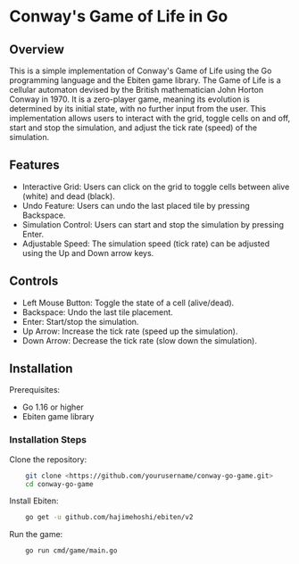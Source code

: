 # Conway's Game of Life in Go

## Overview

This is a simple implementation of Conway's Game of Life using the Go programming language and the Ebiten game library.
The Game of Life is a cellular automaton devised by the British mathematician John Horton Conway in 1970.
It is a zero-player game, meaning its evolution is determined by its initial state, with no further input from the user.
This implementation allows users to interact with the grid, toggle cells on and off, start and stop the simulation, and adjust the tick rate (speed) of the simulation.

## Features

- Interactive Grid: Users can click on the grid to toggle cells between alive (white) and dead (black).
- Undo Feature: Users can undo the last placed tile by pressing Backspace.
- Simulation Control: Users can start and stop the simulation by pressing Enter.
- Adjustable Speed: The simulation speed (tick rate) can be adjusted using the Up and Down arrow keys.

## Controls

- Left Mouse Button: Toggle the state of a cell (alive/dead).
- Backspace: Undo the last tile placement.
- Enter: Start/stop the simulation.
- Up Arrow: Increase the tick rate (speed up the simulation).
- Down Arrow: Decrease the tick rate (slow down the simulation).

## Installation

Prerequisites:

- Go 1.16 or higher
- Ebiten game library

### Installation Steps

Clone the repository:

```bash
    git clone <https://github.com/yourusername/conway-go-game.git>
    cd conway-go-game
```

Install Ebiten:

```bash
    go get -u github.com/hajimehoshi/ebiten/v2
```

Run the game:

```bash
    go run cmd/game/main.go 
```
